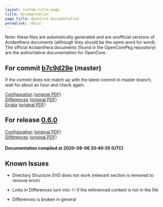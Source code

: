 ```yaml
---
layout: custom-title-page
title: Documentation
page_title: OpenCore Documentation
permalink: /docs/
---
```

Note: these files are automatically generated and are unofficial versions of Acidanthera documents (although they should be the same word for word). The official Acidanthera documents (found in the OpenCorePkg repository) are the authoritative documentation for OpenCore.

## For commit [b7c9d29e](https://github.com/acidanthera/OpenCorePkg/tree/b7c9d29ee72fc5df6347cba7671b0c94bdd57d89) (master)

If the commit does not match up with the latest commit in master branch, wait for about an hour and check again.

[Configuration](latest/Configuration.html) ([original PDF](https://github.com/acidanthera/OpenCorePkg/blob/b7c9d29ee72fc5df6347cba7671b0c94bdd57d89/Docs/Configuration.pdf))
<br>
[Differences](latest/Differences.html) ([original PDF](https://github.com/acidanthera/OpenCorePkg/blob/b7c9d29ee72fc5df6347cba7671b0c94bdd57d89/Docs/Differences/Differences.pdf))
<br>
[Errata](latest/Errata.html) ([original PDF](https://github.com/acidanthera/OpenCorePkg/blob/b7c9d29ee72fc5df6347cba7671b0c94bdd57d89/Docs/Errata/Errata.pdf))

## For release [0.6.0](https://github.com/acidanthera/OpenCorePkg/tree/0.6.0)

[Configuration](release/Configuration.html) ([original PDF](https://github.com/acidanthera/OpenCorePkg/blob/0.6.0/Docs/Configuration.pdf))
<br>
[Differences](release/Differences.html) ([original PDF](https://github.com/acidanthera/OpenCorePkg/blob/0.6.0/Docs/Differences/Differences.pdf))

#### Documentation compiled at 2020-08-06 20:40:35 (UTC)

## Known Issues

* Directory Structure SVG does not work (relevant section is removed to remove error)

* Links in Differences turn into `??` if the referenced content is not in the file

* Differences is broken in general
